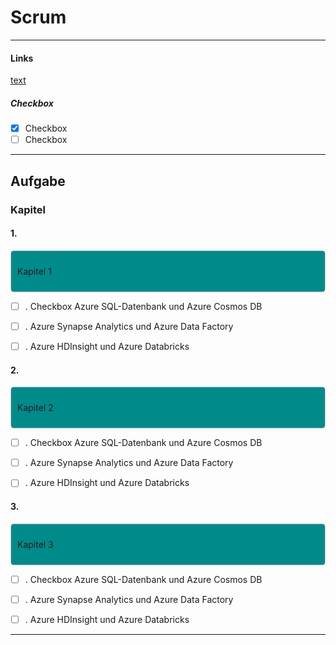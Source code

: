 
# Scrum

_____________________________________________________________________
#### Links
[text](https://www.excample.com)
##### Checkbox
- [x] Checkbox
- [ ] Checkbox
_____________________________________________________________________
## Aufgabe


### Kapitel
#### 1.
<div style="border: 1px solid #ccc; padding: 10px; border-radius: 5px; background: darkcyan;">

Kapitel 1

</div>


- [ ] . Checkbox Azure SQL-Datenbank und Azure Cosmos DB

- [ ] . Azure Synapse Analytics und Azure Data Factory

- [ ] . Azure HDInsight und Azure Databricks

#### 2.
<div style="border: 1px solid #ccc; padding: 10px; border-radius: 5px; background: darkcyan;">

Kapitel 2

</div>


- [ ] . Checkbox Azure SQL-Datenbank und Azure Cosmos DB

- [ ] . Azure Synapse Analytics und Azure Data Factory

- [ ] . Azure HDInsight und Azure Databricks
#### 3.
<div style="border: 1px solid #ccc; padding: 10px; border-radius: 5px; background: darkcyan;">

Kapitel 3

</div>

- [ ] . Checkbox Azure SQL-Datenbank und Azure Cosmos DB

- [ ] . Azure Synapse Analytics und Azure Data Factory

- [ ] . Azure HDInsight und Azure Databricks


_____________________________________________________________________
